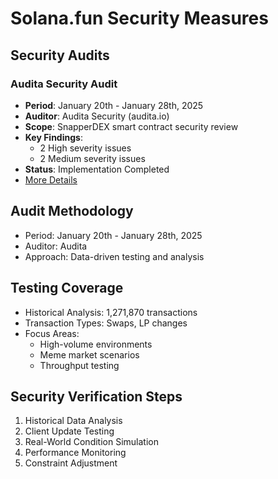 # Solana.fun Security Measures

## Security Audits

### Audita Security Audit
- **Period**: January 20th - January 28th, 2025
- **Auditor**: Audita Security (audita.io)
- **Scope**: SnapperDEX smart contract security review
- **Key Findings**:
  - 2 High severity issues
  - 2 Medium severity issues
- **Status**: Implementation Completed
- [More Details](snapper-security-review.md)

## Audit Methodology
- Period: January 20th - January 28th, 2025
- Auditor: Audita
- Approach: Data-driven testing and analysis

## Testing Coverage
- Historical Analysis: 1,271,870 transactions
- Transaction Types: Swaps, LP changes
- Focus Areas:
  - High-volume environments
  - Meme market scenarios
  - Throughput testing

## Security Verification Steps
1. Historical Data Analysis
2. Client Update Testing
3. Real-World Condition Simulation
4. Performance Monitoring
5. Constraint Adjustment